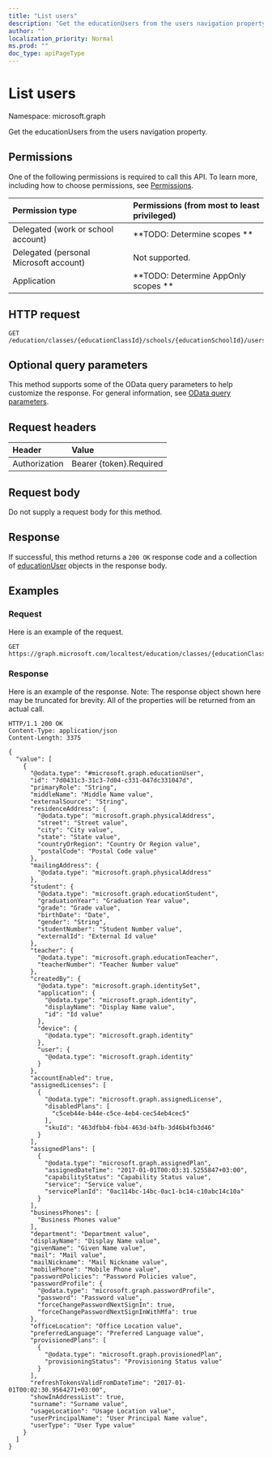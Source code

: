 ```yaml
---
title: "List users"
description: "Get the educationUsers from the users navigation property."
author: ""
localization_priority: Normal
ms.prod: ""
doc_type: apiPageType
---
```


# List users

Namespace: microsoft.graph

Get the educationUsers from the users navigation property.

## Permissions
One of the following permissions is required to call this API. To learn more, including how to choose permissions, see [Permissions](/concepts/permissions-reference.md).

|Permission type|Permissions (from most to least privileged)|
|:---|:---|
|Delegated (work or school account)|**TODO: Determine scopes **|
|Delegated (personal Microsoft account)|Not supported.|
|Application|**TODO: Determine AppOnly scopes **|

## HTTP request
<!-- {
  "blockType": "ignored"
}
-->
``` http
GET /education/classes/{educationClassId}/schools/{educationSchoolId}/users
```

## Optional query parameters
This method supports some of the OData query parameters to help customize the response. For general information, see [OData query parameters](/graph/query-parameters).

## Request headers
|Header|Value|
|:---|:---|
|Authorization|Bearer {token}.Required|

## Request body
Do not supply a request body for this method.

## Response
If successful, this method returns a `200 OK` response code and a collection of [educationUser](../resources/educationuser.md) objects in the response body.

## Examples

### Request
Here is an example of the request.
<!-- {
  "blockType": "request",
  "name": "get_educationuser"
}
-->
``` http
GET https://graph.microsoft.com/localtest/education/classes/{educationClassId}/schools/{educationSchoolId}/users
```

### Response
Here is an example of the response. Note: The response object shown here may be truncated for brevity. All of the properties will be returned from an actual call.
<!-- {
  "blockType": "response",
  "truncated": true,
  "@odata.type": "collection(microsoft.graph.educationuser)"
}
-->
``` http
HTTP/1.1 200 OK
Content-Type: application/json
Content-Length: 3375

{
  "value": [
    {
      "@odata.type": "#microsoft.graph.educationUser",
      "id": "7d0431c3-31c3-7d04-c331-047dc331047d",
      "primaryRole": "String",
      "middleName": "Middle Name value",
      "externalSource": "String",
      "residenceAddress": {
        "@odata.type": "microsoft.graph.physicalAddress",
        "street": "Street value",
        "city": "City value",
        "state": "State value",
        "countryOrRegion": "Country Or Region value",
        "postalCode": "Postal Code value"
      },
      "mailingAddress": {
        "@odata.type": "microsoft.graph.physicalAddress"
      },
      "student": {
        "@odata.type": "microsoft.graph.educationStudent",
        "graduationYear": "Graduation Year value",
        "grade": "Grade value",
        "birthDate": "Date",
        "gender": "String",
        "studentNumber": "Student Number value",
        "externalId": "External Id value"
      },
      "teacher": {
        "@odata.type": "microsoft.graph.educationTeacher",
        "teacherNumber": "Teacher Number value"
      },
      "createdBy": {
        "@odata.type": "microsoft.graph.identitySet",
        "application": {
          "@odata.type": "microsoft.graph.identity",
          "displayName": "Display Name value",
          "id": "Id value"
        },
        "device": {
          "@odata.type": "microsoft.graph.identity"
        },
        "user": {
          "@odata.type": "microsoft.graph.identity"
        }
      },
      "accountEnabled": true,
      "assignedLicenses": [
        {
          "@odata.type": "microsoft.graph.assignedLicense",
          "disabledPlans": [
            "c5ceb44e-b44e-c5ce-4eb4-cec54eb4cec5"
          ],
          "skuId": "463dfbb4-fbb4-463d-b4fb-3d46b4fb3d46"
        }
      ],
      "assignedPlans": [
        {
          "@odata.type": "microsoft.graph.assignedPlan",
          "assignedDateTime": "2017-01-01T00:03:31.5255847+03:00",
          "capabilityStatus": "Capability Status value",
          "service": "Service value",
          "servicePlanId": "0ac114bc-14bc-0ac1-bc14-c10abc14c10a"
        }
      ],
      "businessPhones": [
        "Business Phones value"
      ],
      "department": "Department value",
      "displayName": "Display Name value",
      "givenName": "Given Name value",
      "mail": "Mail value",
      "mailNickname": "Mail Nickname value",
      "mobilePhone": "Mobile Phone value",
      "passwordPolicies": "Password Policies value",
      "passwordProfile": {
        "@odata.type": "microsoft.graph.passwordProfile",
        "password": "Password value",
        "forceChangePasswordNextSignIn": true,
        "forceChangePasswordNextSignInWithMfa": true
      },
      "officeLocation": "Office Location value",
      "preferredLanguage": "Preferred Language value",
      "provisionedPlans": [
        {
          "@odata.type": "microsoft.graph.provisionedPlan",
          "provisioningStatus": "Provisioning Status value"
        }
      ],
      "refreshTokensValidFromDateTime": "2017-01-01T00:02:30.9564271+03:00",
      "showInAddressList": true,
      "surname": "Surname value",
      "usageLocation": "Usage Location value",
      "userPrincipalName": "User Principal Name value",
      "userType": "User Type value"
    }
  ]
}
```


